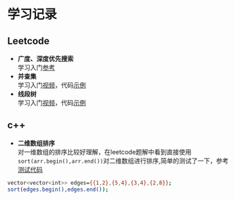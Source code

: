 ﻿# 学习记录 
## Leetcode

* **广度、深度优先搜索**  
学习入门[参考](https://www.bilibili.com/video/BV1Ks411579J?from=search&seid=11399053858632586820)
* **并查集**  
学习入门[视频](https://www.bilibili.com/video/BV13t411v7Fs?from=search&seid=301133990733687838)，代码[示例](https://github.com/HiJaEn/LeetCodeHub/blob/master/code/Disjoint_set.cpp)
* **线段树**  
学习入门[视频](https://www.bilibili.com/video/BV1cb411t7AM?from=search&seid=16819879578820315421)，代码[示例](https://github.com/HiJaEn/LeetCodeHub/blob/master/code/Segment_tree.cpp)

## c++

* **二维数组排序**  
对一维数组的排序比较好理解，在leetcode题解中看到直接使用```sort(arr.begin(),arr.end())```对二维数组进行排序,简单的测试了一下，参考[测试代码](https://github.com/HiJaEn/LeetCodeHub/blob/master/code/VectorVector_sort.cpp)
```bash
vector<vector<int>> edges={{1,2},{5,4},{3,4},{2,8}};
sort(edges.begin(),edges.end());
```

